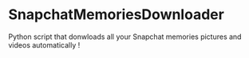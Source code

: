 # SnapchatMemoriesDownloader
Python script that donwloads all your Snapchat memories pictures and videos automatically !

